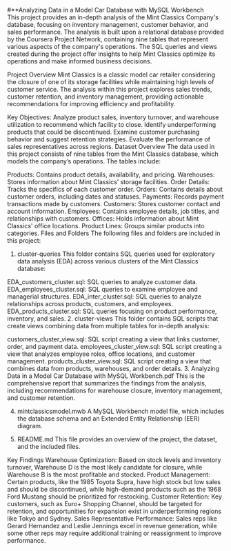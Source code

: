 #**Analyzing Data in a Model Car Database with MySQL Workbench <br>
This project provides an in-depth analysis of the Mint Classics Company's database, focusing on inventory management, customer behavior, and sales performance. The analysis is built upon a relational database provided by the Coursera Project Network, containing nine tables that represent various aspects of the company's operations. The SQL queries and views created during the project offer insights to help Mint Classics optimize its operations and make informed business decisions.

Project Overview
Mint Classics is a classic model car retailer considering the closure of one of its storage facilities while maintaining high levels of customer service. The analysis within this project explores sales trends, customer retention, and inventory management, providing actionable recommendations for improving efficiency and profitability.

Key Objectives:
Analyze product sales, inventory turnover, and warehouse utilization to recommend which facility to close.
Identify underperforming products that could be discontinued.
Examine customer purchasing behavior and suggest retention strategies.
Evaluate the performance of sales representatives across regions.
Dataset Overview
The data used in this project consists of nine tables from the Mint Classics database, which models the company’s operations. The tables include:

Products: Contains product details, availability, and pricing.
Warehouses: Stores information about Mint Classics’ storage facilities.
Order Details: Tracks the specifics of each customer order.
Orders: Contains details about customer orders, including dates and statuses.
Payments: Records payment transactions made by customers.
Customers: Stores customer contact and account information.
Employees: Contains employee details, job titles, and relationships with customers.
Offices: Holds information about Mint Classics' office locations.
Product Lines: Groups similar products into categories.
Files and Folders
The following files and folders are included in this project:

1. cluster-queries
This folder contains SQL queries used for exploratory data analysis (EDA) across various clusters of the Mint Classics database:

EDA_customers_cluster.sql: SQL queries to analyze customer data.
EDA_employees_cluster.sql: SQL queries to examine employee and managerial structures.
EDA_inter_cluster.sql: SQL queries to analyze relationships across products, customers, and employees.
EDA_products_cluster.sql: SQL queries focusing on product performance, inventory, and sales.
2. cluster-views
This folder contains SQL scripts that create views combining data from multiple tables for in-depth analysis:

customers_cluster_view.sql: SQL script creating a view that links customer, order, and payment data.
employees_cluster_view.sql: SQL script creating a view that analyzes employee roles, office locations, and customer management.
products_cluster_view.sql: SQL script creating a view that combines data from products, warehouses, and order details.
3. Analyzing Data in a Model Car Database with MySQL Workbench.pdf
This is the comprehensive report that summarizes the findings from the analysis, including recommendations for warehouse closure, inventory management, and customer retention.

4. mintclassicsmodel.mwb
A MySQL Workbench model file, which includes the database schema and an Extended Entity Relationship (EER) diagram.

5. README.md
This file provides an overview of the project, the dataset, and the included files.

Key Findings
Warehouse Optimization: Based on stock levels and inventory turnover, Warehouse D is the most likely candidate for closure, while Warehouse B is the most profitable and stocked.
Product Management: Certain products, like the 1985 Toyota Supra, have high stock but low sales and should be discontinued, while high-demand products such as the 1968 Ford Mustang should be prioritized for restocking.
Customer Retention: Key customers, such as Euro+ Shopping Channel, should be targeted for retention, and opportunities for expansion exist in underperforming regions like Tokyo and Sydney.
Sales Representative Performance: Sales reps like Gerard Hernandez and Leslie Jennings excel in revenue generation, while some other reps may require additional training or reassignment to improve performance.
